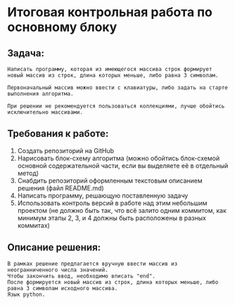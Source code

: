 # Итоговая контрольная работа по основному блоку
## Задача:

    Написать программу, которая из имеющегося массива строк формирует новый массив из строк, длина которых меньше, либо равна 3 символам.
    
    Первоначальный массив можно ввести с клавиатуры, либо задать на старте выполнения алгоритма. 
    
    При решении не рекомендуется пользоваться коллекциями, лучше обойтись исключительно массивами.

  ## Требования к работе:

1. Создать репозиторий на GitHub
2. Нарисовать блок-схему алгоритма (можно обойтись блок-схемой основной содержательной части, если вы выделяете её в отдельный метод)
3. Снабдить репозиторий оформленным текстовым описанием решения (файл README.md)
4. Написать программу, решающую поставленную задачу
5. Использовать контроль версий в работе над этим небольшим проектом (не должно быть так, что всё залито одним коммитом, как минимум этапы 2, 3, и 4 должны быть расположены в разных коммитах)

## Описание решения:

    В рамках решение предлагается вручную ввести массив из неогранниченного числа значений.
    Чтобы закончить ввод, необходимо вписать "end".
    После формируется новый массив из строк, длина которых меньше, либо равна 3 символам исходного массива.
    Язык python. 
